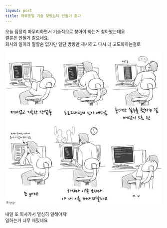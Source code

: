 ```yaml
---
layout: post
title: 하루종일 기술 찾았는데 안될거 같다
---
```


오늘 짐정리 마무리하면서 기술적으로 찾아야 하는거 찾아봤는데요  
결론은 안될거 같으네요.  
회사의 일이라 말할순 없지만 일단 방향만 제시하고 다시 더 고도화하는걸로

![Developer](/assets/images/2023-08-27-developer-01.jpg)

내일 또 회사가서 열심히 일해야지!  
일하는거 너무 재밌네요

